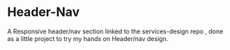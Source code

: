 # Header-Nav
A Responsive header/nav section linked to the services-design repo
, done as a little project to try my hands on Header/nav design.
